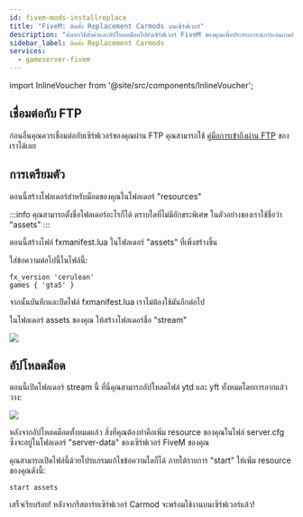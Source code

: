 ```yaml
---
id: fivem-mods-installreplace
title: "FiveM: ติดตั้ง Replacement Carmods บนเซิร์ฟเวอร์"
description: "ค้นหาวิธีตั้งค่าและอัปโหลดม็อดไปยังเซิร์ฟเวอร์ FiveM ของคุณเพื่อประสบการณ์การเล่นเกมที่ปรับแต่งได้ → เรียนรู้เพิ่มเติมตอนนี้"
sidebar_label: ติดตั้ง Replacement Carmods
services:
  - gameserver-fivem
---
```


import InlineVoucher from '@site/src/components/InlineVoucher';

<InlineVoucher />

## เชื่อมต่อกับ FTP
ก่อนอื่นคุณควรเชื่อมต่อกับเซิร์ฟเวอร์ของคุณผ่าน FTP คุณสามารถใช้ [คู่มือการเข้าถึงผ่าน FTP](gameserver-ftpaccess.md) ของเราได้เลย

## การเตรียมตัว

ตอนนี้สร้างโฟลเดอร์สำหรับม็อดของคุณในโฟลเดอร์ "resources"

:::info
คุณสามารถตั้งชื่อโฟลเดอร์อะไรก็ได้ ตราบใดที่ไม่มีอักขระพิเศษ ในตัวอย่างของเราใช้ชื่อว่า "assets"
:::

ตอนนี้สร้างไฟล์ fxmanifest.lua ในโฟลเดอร์ "assets" ที่เพิ่งสร้างขึ้น

ใส่ข้อความต่อไปนี้ในไฟล์นี้:

```
fx_version 'cerulean'
games { 'gta5' }

```

จากนั้นบันทึกและปิดไฟล์ fxmanifest.lua เราไม่ต้องใช้มันอีกต่อไป

ในโฟลเดอร์ assets ของคุณ ให้สร้างโฟลเดอร์ชื่อ "stream"

![](https://screensaver01.zap-hosting.com/index.php/s/yZgpLTTPtpe2sXZ/preview)

## อัปโหลดม็อด

ตอนนี้เปิดโฟลเดอร์ stream นี้ ที่นี่คุณสามารถอัปโหลดไฟล์ ytd และ yft ทั้งหมดโดยการลากแล้ววาง:

![](https://screensaver01.zap-hosting.com/index.php/s/mxNAFtBHaAjeQYj/preview)

หลังจากอัปโหลดม็อดทั้งหมดแล้ว สิ่งที่คุณต้องทำคือเพิ่ม resource ของคุณในไฟล์ server.cfg ซึ่งจะอยู่ในโฟลเดอร์ "server-data" ของเซิร์ฟเวอร์ FiveM ของคุณ

คุณสามารถเปิดไฟล์นี้ด้วยโปรแกรมแก้ไขข้อความใดก็ได้ ภายใต้รายการ "start" ให้เพิ่ม resource ของคุณดังนี้:

```
start assets
```

เสร็จเรียบร้อย! หลังจากรีสตาร์ทเซิร์ฟเวอร์ Carmod จะพร้อมใช้งานบนเซิร์ฟเวอร์แล้ว!

<InlineVoucher />